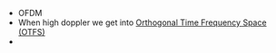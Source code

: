 - OFDM
- When high doppler we get into [Orthogonal Time Frequency Space (OTFS)](https://en.wikipedia.org/wiki/Orthogonal_Time_Frequency_Space)
- 